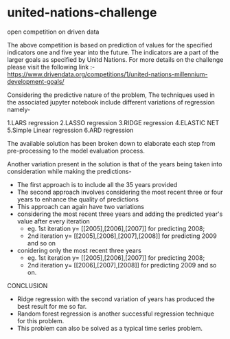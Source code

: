 # united-nations-challenge

open competition on driven data

The above competition is based on prediction of  values for the specified indicators one and five year into the future. The indicators are a part of the larger goals as specified by Unitd Nations. For more details on the challenge please visit the following link :- https://www.drivendata.org/competitions/1/united-nations-millennium-development-goals/

Considering the predictive nature of the problem, The techniques used in the associated jupyter notebook include different variations of regression namely-

1.LARS regression
2.LASSO regression
3.RIDGE regression
4.ELASTIC NET 
5.Simple Linear regression
6.ARD regression

The available solution has been broken down to elaborate each step from pre-processing to the model evaluation process. 

Another variation present in the solution is that of the years being taken into consideration while making the predictions-
- The first approach is to include all the 35 years provided
- The second approach involves considering the most recent three or four years to enhance the quality of predictions
- This approach can again have two variations 
- considering the most recent three years and adding the predicted year's value after every iteration
  - eg. 1st iteration y= [[2005],[2006],[2007]] for predicting 2008; 
  - 2nd iteration y= [[2005],[2006],[2007],[2008]] for predicting 2009 and so on
- conidering only the most recent three years 
  - eg. 1st iteration y= [[2005],[2006],[2007]] for predicting 2008;
  - 2nd iteration y= [[2006],[2007],[2008]] for predicting 2009 and so on.
                
 
CONCLUSION
- Ridge regression with the second variation of years has produced the best result for me so far.
- Random forest regression is another successful regression technique for this problem.
- This problem can also be solved as a typical time series problem. 
